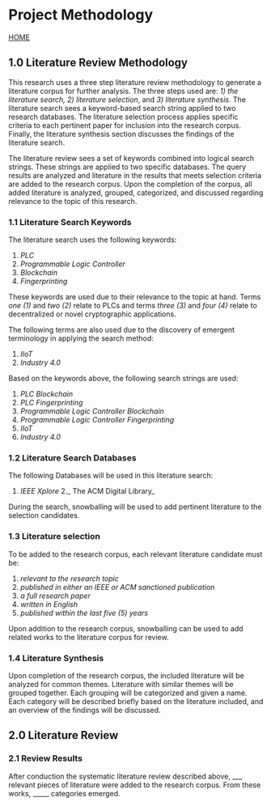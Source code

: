 # Project Methodology
[HOME](https://github.com/adamspanier/Distributed-Systems-Security)

## 1.0 Literature Review Methodology

This research uses a three step literature review methodology to generate a literature corpus for further analysis. The three steps used are: _1) the literature search, 2) literature selection_, and _3) literature synthesis_. The literature search sees a keyword-based search string applied to two research databases. The literature selection process applies specific criteria to each pertinent paper for inclusion into the research corpus. Finally, the literature synthesis section discusses the findings of the literature search.

The literature review sees a set of keywords combined into logical search strings. These strings are applied to two specific databases. The query results are analyzed and literature in the results that meets selection criteria are added to the research corpus. Upon the completion of the corpus, all added literature is analyzed, grouped, categorized, and discussed regarding relevance to the topic of this research.

### 1.1 Literature Search Keywords

The literature search uses the following keywords: 
1. _PLC_
2. _Programmable Logic Controller_
3. _Blockchain_
4. _Fingerprinting_

These keywords are used due to their relevance to the topic at hand. Terms _one (1)_ and _two (2)_ relate to PLCs and terms _three (3)_ and _four (4)_ relate to decentralized or novel cryptographic applications.

The following terms are also used due to the discovery of emergent terminology in applying the search method:
1. _IIoT_
2. _Industry 4.0_

Based on the keywords above, the following search strings are used:
1. _PLC Blockchain_
2. _PLC Fingerprinting_
3. _Programmable Logic Controller Blockchain_
4. _Programmable Logic Controller Fingerprinting_
5. _IIoT_
6. _Industry 4.0_

### 1.2 Literature Search Databases

The following Databases will be used in this literature search:
1. _IEEE Xplore_
2._ The ACM Digital Library_

During the search, snowballing will be used to add pertinent literature to the selection candidates.

### 1.3 Literature selection

To be added to the research corpus, each relevant literature candidate must be:
1. _relevant to the research topic_
2. _published in either an IEEE or ACM sanctioned publication_
3. _a full research paper_
4. _written in English_
5. _published within the last five (5) years_

Upon addition to the research corpus, snowballing can be used to add related works to the literature corpus for review.

### 1.4 Literature Synthesis

Upon completion of the research corpus, the included literature will be analyzed for common themes. Literature with similar themes will be grouped together. Each grouping will be categorized and given a name. Each category will be described briefly based on the literature included, and an overview of the findings will be discussed.

## 2.0 Literature Review

### 2.1 Review Results

After conduction the systematic literature review described above, ___ relevant pieces of literature were added to the research corpus. From these works, _____ categories emerged.
